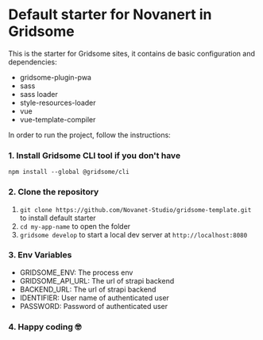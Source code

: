 # Default starter for Novanert in Gridsome

This is the starter for Gridsome sites, it contains de basic configuration and dependencies:

- gridsome-plugin-pwa
- sass
- sass loader
- style-resources-loader
- vue
- vue-template-compiler

In order to run the project, follow the instructions:

### 1. Install Gridsome CLI tool if you don't have

`npm install --global @gridsome/cli`

### 2. Clone the repository

1. `git clone https://github.com/Novanet-Studio/gridsome-template.git` to install default starter
2. `cd my-app-name` to open the folder
3. `gridsome develop` to start a local dev server at `http://localhost:8080`


### 3. Env Variables

- GRIDSOME_ENV: The process env
- GRIDSOME_API_URL: The url of strapi backend
- BACKEND_URL: The url of strapi backend
- IDENTIFIER: User name of authenticated user
- PASSWORD: Password of authenticated user

### 4. Happy coding 🤓